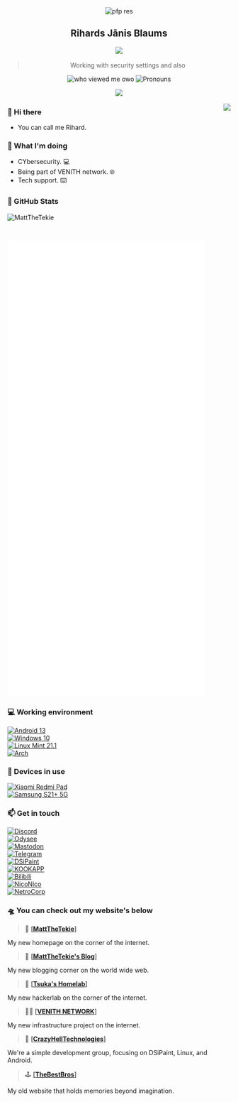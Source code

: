 <div align="center">
    <img alt='pfp res' src='https://avatars.githubusercontent.com/u/117294609?s=48&v=4' />  
  <h2>Rihards Jānis Blaums</h2>
  <img src="https://readme-typing-svg.herokuapp.com/?font=courier+new&color=0BF700&lines=Hello!+My+name+is+Rihards Jānis Blaums!" />
  <blockquote>Working with security settings and also </blockquote>
  <img alt="who viewed me owo" src="https://komarev.com/ghpvc/?username=Blaums" />
  <img alt='Pronouns' src='https://img.shields.io/endpoint?url=https://pronoundb.org/shields/6004d014406af11e4593a013' />

  
  <p align="center">
    <a href="https://skillicons.dev">
      <img src='https://skillicons.dev/icons?i=html,css,linux' />
    </a>
  </p>
  

</div>


<img align="right" src="https://komarev.com/ghpvc/?username=Blaums" />

### 👋 Hi there

 - You can call me Rihard.

### 🤔 What I'm doing
 - CYbersecurity. 💻
 - Being part of VENITH network. 🌐
 - Tech support. ⌨️


### 📃 GitHub Stats
<p><img align="center" src="https://github-readme-stats.vercel.app/api?username=Blaums&count_private=true&show_icons=true&theme=chartreuse-dark" alt="MattTheTekie" /></p>
<br>

<p><img src="/github-metrics.svg" alt="Metrics"></p>

### 💻 Working environment
[![Android 13](https://img.shields.io/badge/Android%2013-3ddc84?style=flat&logo=android&logoColor=ffffff)](https://www.android.com/android-13/)<br>
[![Windows 10](https://img.shields.io/badge/Windows%2010-00adef?style=flat&logo=windows&logoColor=ffffff)](https://www.teamos.xyz/threads/windows-10-x-lite-redstone-redux.193627/)<br>
[![Linux Mint 21.1](https://img.shields.io/badge/Linux%20Mint-Mint?logo=linux-mint&logoColor=fff&style=flat)](https://linuxmint.com/)<br>
[![Arch](https://img.shields.io/badge/Arch%20Linux-1793D1?logo=arch-linux&logoColor=fff&style=flat)](https://archlinux.org/)<br>

### 📱 Devices in use

[![Xiaomi Redmi Pad](https://img.shields.io/badge/Xiaomi%20Redmi%20Pad-fd4900?style=flat&logo=Xiaomi&logoColor=ffffff)](https://MattTheTekie.surge.sh/redmi.html)<br>
[![Samsung S21+ 5G](https://img.shields.io/badge/Samsung%20S21+%205G-fd4900?style=flat&logo=Samsung&logoColor=ffffff&color=blue)](https://icecat.biz/en/p/samsung/sm-g996bzvgeue/galaxy-smartphones-8806090882357-sm-g996b-88009632.html)<br>

### 📫 Get in touch
[![Discord](https://tinyurl.com/yw2am5ah)](https://discord.gg/VhfM3UncBB)<br>
[![Odysee](https://img.shields.io/badge/CrazyHellTechnologies-EF1970?style=flat&logo=Odysee&logoColor=white)](https://odysee.com/@mattdoestech726:5)<br>
[![Mastodon](https://img.shields.io/badge/%40ASTAFATHERSATAN-0088cc?style=flat&logo=mastodon&logoColor=ffffff)](https://nerdculture.de/@ASTAFATHERSATAN)<br>
[![Telegram](https://img.shields.io/badge/%40Knight666_666-0088cc?style=flat&logo=telegram&logoColor=ffffff)](https://t.me/Knight666_666)<br>
[![DSiPaint](https://img.shields.io/badge/%F0%9F%8E%A8%20MattFromSpace-blue.svg?style=flat)](https://dsipaint.com/member/?id=152737)<br>
[![KOOKAPP](https://tinyurl.com/yhpv9vt9)](https://kookapp.cn/widget?id=2477159536848951&theme=dark)<br>
[![Bilibili](https://bilistats.lonelyion.com/followers?uid=1500079337&style=flat)](https://space.bilibili.com/1500079337)<br>
[![NicoNico](https://img.shields.io/badge/%40CrazyHellTech-0088cc?style=flat&logo=niconico&logoColor=ffffff)](https://www.nicovideo.jp/user/126721048)<br>
[![NetroCorp](https://tinyurl.com/bdffr5tr)](https://netrocorp.net/users/61)<br>
### 🛸 You can check out my website's below&nbsp;

> 📡 [[**MattTheTekie**]](https://test72.eu.org/)

My new homepage on the corner of the internet.&nbsp;

> 🔭 [[**MattTheTekie's Blog**]](https://test72.eu.org/blog/)

My new blogging corner on the world wide web.&nbsp;

> 🧪 [[**Tsuka's Homelab**]](https://hackerlab.venith.net/)

My new hackerlab on the corner of the internet.&nbsp;

> 🐱‍💻 [[**VENITH NETWORK**]](https://venith.net/)

My new infrastructure project on the internet.&nbsp;

> 🐧 [[**CrazyHellTechnologies**]](https://github.com/CrazyHellTechnologies/)

We're a simple development group, focusing on DSiPaint, Linux, and Android.&nbsp;

> 🕹️ [[**TheBestBros**]](https://thebestbros.surge.sh)

My old website that holds memories beyond imagination.&nbsp;
